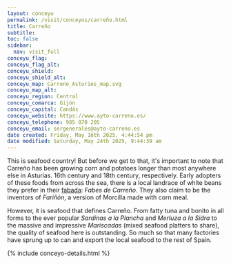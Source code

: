 ```yaml
---
layout: conceyu
permalink: /visit/conceyos/carreño.html
title: Carreño
subtitle:
toc: false
sidebar:
  nav: visit_full
conceyu_flag:
conceyu_flag_alt:
conceyu_shield:
conceyu_shield_alt:
conceyu_map: Carreno_Asturies_map.svg
conceyu_map_alt:
conceyu_region: Central
conceyu_comarca: Gijón
conceyu_capital: Candás
conceyu_website: https://www.ayto-carreno.es/
conceyu_telephone: 985 870 205
conceyu_email: sergenerales@ayto-carreno.es
date created: Friday, May 16th 2025, 4:44:54 pm
date modified: Saturday, May 24th 2025, 9:44:39 am
---
```

This is seafood country! But before we get to that, it's important to note that Carreño has been growing corn and potatoes longer than most anywhere else in Asturias. 16th century and 18th century, respectively. Early adopters of these foods from across the sea, there is a local landrace of white beans they prefer in their [fabada](/recipes/soups/fabada.html): *Fabes de Carreño*. They also claim to be the inventors of *Fariñón*, a version of Morcilla made with corn meal.

However, it is seafood that defines Carreño. From fatty tuna and bonito in all forms to the ever popular *Sardinas a la Plancha* and *Merluza a la Sidra* to the massive and impressive *Mariscadas* (mixed seafood platters to share), the quality of seafood here is outstanding. So much so that many factories have sprung up to can and export the local seafood to the rest of Spain.

{% include conceyo-details.html %}